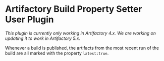 Artifactory Build Property Setter User Plugin
=============================================

*This plugin is currently only working in Artifactory 4.x. We are working on updating it to work in Artifactory 5.x.*

Whenever a build is published, the artifacts from the most recent run of the
build are all marked with the property `latest:true`.